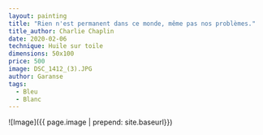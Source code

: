 ```yaml
---
layout: painting
title: "Rien n'est permanent dans ce monde, même pas nos problèmes." 
title_author: Charlie Chaplin
date: 2020-02-06
technique: Huile sur toile
dimensions: 50x100
price: 500
image: DSC_1412_(3).JPG
author: Garanse
tags:
  - Bleu
  - Blanc
---
```

![Image]({{ page.image | prepend: site.baseurl}})